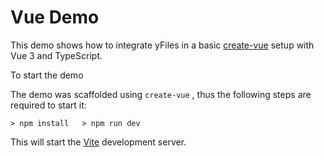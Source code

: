 <!--
 //////////////////////////////////////////////////////////////////////////////
 // @license
 // This file is part of yFiles for HTML 2.6.0.2.
 // Use is subject to license terms.
 //
 // Copyright (c) 2000-2023 by yWorks GmbH, Vor dem Kreuzberg 28,
 // 72070 Tuebingen, Germany. All rights reserved.
 //
 //////////////////////////////////////////////////////////////////////////////
-->
# Vue Demo

This demo shows how to integrate yFiles in a basic [create-vue](https://github.com/vuejs/create-vue) setup with Vue 3 and TypeScript.

To start the demo

The demo was scaffolded using `create-vue` , thus the following steps are required to start it:

`> npm install   > npm run dev`

This will start the [Vite](https://vitejs.dev/) development server.
